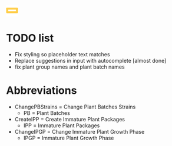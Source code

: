 ![Your Logo](./src/assets/favicon.png)

# TODO list

- Fix styling so placeholder text matches
- Replace suggestions in input with autocomplete [almost done]
- fix plant group names and plant batch names

# Abbreviations

- ChangePBStrains = Change Plant Batches Strains
    - PB = Plant Batches
- CreateIPP = Create Immature Plant Packages
    - IPP = Immature Plant Packages
- ChangeIPGP = Change Immature Plant Growth Phase
    - IPGP = Immature Plant Growth Phase
